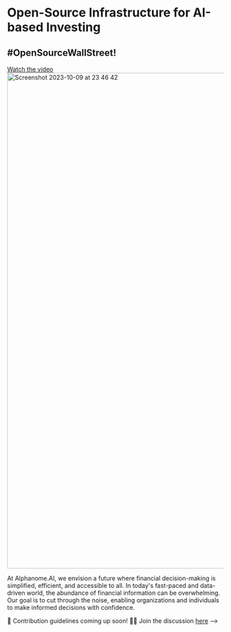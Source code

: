 # Open-Source Infrastructure for AI-based Investing
## #OpenSourceWallStreet!

[Watch the video](https://www.youtube.com/watch?v=bLLw5nR2UOU&t=3s) <img width="1152" alt="Screenshot 2023-10-09 at 23 46 42" src="https://github.com/alphanome-ai/.github/assets/127743728/f40aca07-0cdf-4bf7-afbe-e1b4e22cd41f">


At Alphanome.AI, we envision a future where financial decision-making is simplified, efficient, and accessible to all. In today's fast-paced and data-driven world, the abundance of financial information can be overwhelming. Our goal is to cut through the noise, enabling organizations and individuals to make informed decisions with confidence.

🌈 Contribution guidelines coming up soon!
👩‍💻 Join the discussion [here](https://github.com/alphanome-ai/sec-ai/discussions)
-->
